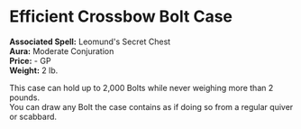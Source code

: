 # Efficient Crossbow Bolt Case

**Associated Spell:** Leomund's Secret Chest  
**Aura:** Moderate Conjuration  
**Price:** - GP  
**Weight:** 2 lb.  

This case can hold up to 2,000 Bolts while never weighing more than 2 pounds.  
You can draw any Bolt the case contains as if doing so from a regular quiver or scabbard.